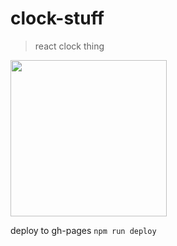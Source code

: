 # clock-stuff

> react clock thing

[<img src='./scrn.gif' width='250'>](https://adnjoo.github.io/clock-stuff/)


deploy to gh-pages
`
npm run deploy
`